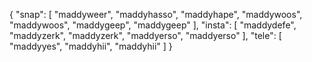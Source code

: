 {
  "snap": [
    "maddyweer",
    "maddyhasso",
    "maddyhape",
    "maddywoos",
    "maddywoos",
    "maddygeep",
    "maddygeep"
  ],
  "insta": [
    "maddydefe",
    "maddyzerk",
    "maddyzerk",
    "maddyerso",
    "maddyerso"
  ],
  "tele": [
    "maddyyes",
    "maddyhii",
    "maddyhii"
  ]
}
